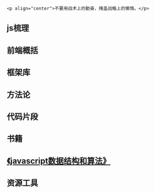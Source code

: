 ```
<p align="center">不要用战术上的勤奋，掩盖战略上的懒惰。</p>
```


## js梳理
## 前端概括
## 框架库
## 方法论
## 代码片段
## 书籍
## [《javascript数据结构和算法》](http://www.jimilee.tech/md/js/book/algorithm.html)
## 资源工具
